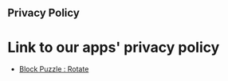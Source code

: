 ## Privacy Policy

# Link to our apps' privacy policy

*   [Block Puzzle : Rotate](https://www.restudioinc.com/BlockPuzzle-Rotate/)

